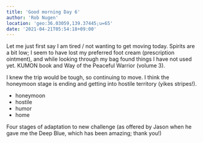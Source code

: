 ```yaml
---
title: 'Good morning Day 6'
author: 'Rob Nugen'
location: 'geo:36.03059,139.37445;u=65'
date: '2021-04-21T05:54:18+09:00'
---
```


Let me just first say I am tired / not wanting to get moving today.   Spirits are a bit low; I seem to have lost my preferred foot cream (prescription ointment), and while looking through my bag found things I have not used yet.  KUMON book and Way of the Peaceful Warrior (volume 3).

I knew the trip would be tough, so continuing to move.  I think the honeymoon stage is ending and getting into hostile territory (yikes stripes!).

* honeymoon
* hostile
* humor
* home

Four stages of adaptation to new challenge (as offered by Jason when he gave me the Deep Blue, which has been amazing; thank you!)

